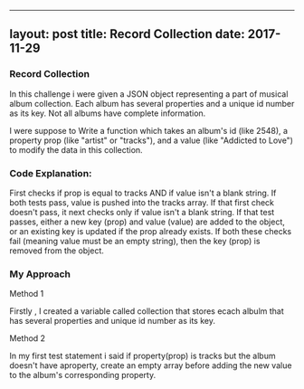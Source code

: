 
---
layout: post
title: Record Collection
date: 2017-11-29
---

### Record Collection

In this challenge i were  given a JSON object representing a part of  musical album collection. Each album has several properties and a unique id number as its key. Not all albums have complete information.

I were suppose to Write a function which takes an album's id (like 2548), a property prop (like "artist" or "tracks"), and a value (like "Addicted to Love") to modify the data in this collection.

### Code Explanation:

First checks if prop is equal to tracks AND if value isn't a blank string. If both tests pass, value is pushed into the tracks array.
If that first check doesn't pass, it next checks only if value isn't a blank string. If that test passes, either a new key (prop) and value (value) are added to the object, or an existing key is updated if the prop already exists. If both these checks fail (meaning value must be an empty string), then the key (prop) is removed from the object.

### My Approach

Method 1

Firstly ,  I created a variable called collection that stores ecach albulm that has several properties and unique  id number as its key.

Method 2

In my  first test statement i said if  property(prop) is tracks but the album doesn't have aproperty, create an empty array before adding the new value to the album's corresponding property.

